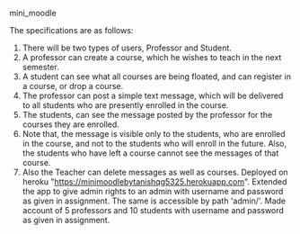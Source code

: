 mini_moodle

The specifications are as follows:

1. There will be two types of users, Professor and Student.
2. A professor can create a course, which he wishes to teach in the next semester.
3. A student can see what all courses are being floated, and can register in a course, or drop a course.
4. The professor can post a simple text message, which will be delivered to all students who are presently enrolled in the course.
5. The students, can see the message posted by the professor for the courses they are enrolled.
6. Note that, the message is visible only to the students, who are enrolled in the course, and not to the students who will enroll in the    future. Also, the students who have left a course cannot see the messages of that course.
7. Also the Teacher can delete messages as well as courses. 
Deployed on heroku "https://minimoodlebytanishqg5325.herokuapp.com".
Extended the app to give admin rights to an admin with username and password as given in assignment. The same is accessible by path 'admin/'.
Made account of 5 professors and 10 students with username and password as given in assignment.
